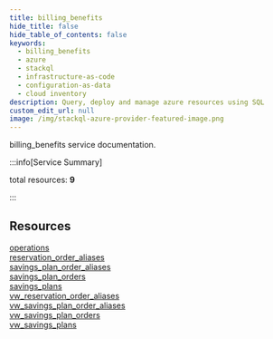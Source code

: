 ```yaml
---
title: billing_benefits
hide_title: false
hide_table_of_contents: false
keywords:
  - billing_benefits
  - azure
  - stackql
  - infrastructure-as-code
  - configuration-as-data
  - cloud inventory
description: Query, deploy and manage azure resources using SQL
custom_edit_url: null
image: /img/stackql-azure-provider-featured-image.png
---
```


billing_benefits service documentation.

:::info[Service Summary]

total resources: __9__  

:::

## Resources
<div class="row">
<div class="providerDocColumn">
<a href="/services/billing_benefits/operations/">operations</a><br />
<a href="/services/billing_benefits/reservation_order_aliases/">reservation_order_aliases</a><br />
<a href="/services/billing_benefits/savings_plan_order_aliases/">savings_plan_order_aliases</a><br />
<a href="/services/billing_benefits/savings_plan_orders/">savings_plan_orders</a><br />
<a href="/services/billing_benefits/savings_plans/">savings_plans</a>
</div>
<div class="providerDocColumn">
<a href="/services/billing_benefits/vw_reservation_order_aliases/">vw_reservation_order_aliases</a><br />
<a href="/services/billing_benefits/vw_savings_plan_order_aliases/">vw_savings_plan_order_aliases</a><br />
<a href="/services/billing_benefits/vw_savings_plan_orders/">vw_savings_plan_orders</a><br />
<a href="/services/billing_benefits/vw_savings_plans/">vw_savings_plans</a>
</div>
</div>